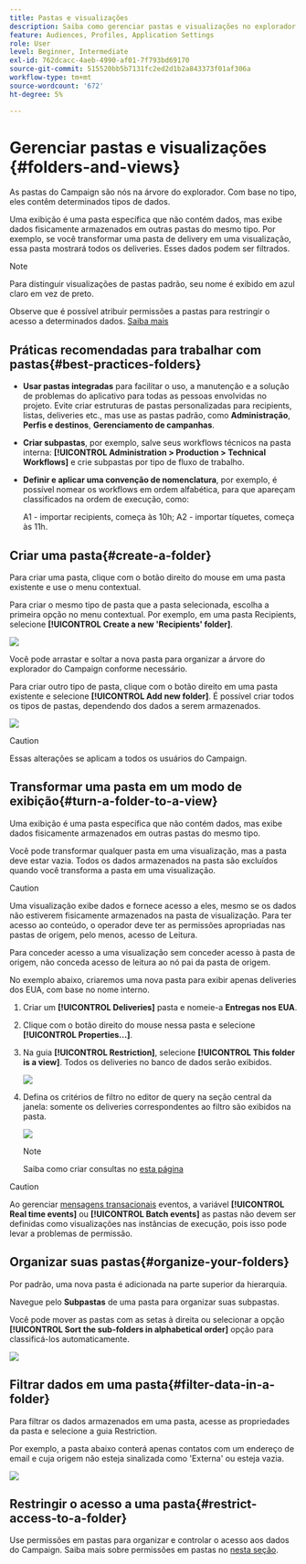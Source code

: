 ```yaml
---
title: Pastas e visualizações
description: Saiba como gerenciar pastas e visualizações no explorador do Campaign
feature: Audiences, Profiles, Application Settings
role: User
level: Beginner, Intermediate
exl-id: 762dcacc-4aeb-4990-af01-7f793bd69170
source-git-commit: 515520bb5b7131fc2ed2d1b2a843373f01af306a
workflow-type: tm+mt
source-wordcount: '672'
ht-degree: 5%

---
```


# Gerenciar pastas e visualizações {#folders-and-views}

As pastas do Campaign são nós na árvore do explorador. Com base no tipo, eles contêm determinados tipos de dados.

Uma exibição é uma pasta específica que não contém dados, mas exibe dados fisicamente armazenados em outras pastas do mesmo tipo. Por exemplo, se você transformar uma pasta de delivery em uma visualização, essa pasta mostrará todos os deliveries. Esses dados podem ser filtrados.


>[!NOTE]
>Para distinguir visualizações de pastas padrão, seu nome é exibido em azul claro em vez de preto.
>

Observe que é possível atribuir permissões a pastas para restringir o acesso a determinados dados. [Saiba mais](#restrict-access-to-a-folder)

## Práticas recomendadas para trabalhar com pastas{#best-practices-folders}

* **Usar pastas integradas** para facilitar o uso, a manutenção e a solução de problemas do aplicativo para todas as pessoas envolvidas no projeto. Evite criar estruturas de pastas personalizadas para recipients, listas, deliveries etc., mas use as pastas padrão, como **Administração**, **Perfis e destinos**, **Gerenciamento de campanhas**.

* **Criar subpastas**, por exemplo, salve seus workflows técnicos na pasta interna: **[!UICONTROL Administration > Production > Technical Workflows]** e crie subpastas por tipo de fluxo de trabalho.

* **Definir e aplicar uma convenção de nomenclatura**, por exemplo, é possível nomear os workflows em ordem alfabética, para que apareçam classificados na ordem de execução, como:

  A1 - importar recipients, começa às 10h; A2 - importar tíquetes, começa às 11h.

## Criar uma pasta{#create-a-folder}

Para criar uma pasta, clique com o botão direito do mouse em uma pasta existente e use o menu contextual.

Para criar o mesmo tipo de pasta que a pasta selecionada, escolha a primeira opção no menu contextual. Por exemplo, em uma pasta Recipients, selecione **[!UICONTROL Create a new 'Recipients' folder]**.

![](assets/create-recipient-folder.png)

Você pode arrastar e soltar a nova pasta para organizar a árvore do explorador do Campaign conforme necessário.

Para criar outro tipo de pasta, clique com o botão direito em uma pasta existente e selecione **[!UICONTROL Add new folder]**. É possível criar todos os tipos de pastas, dependendo dos dados a serem armazenados.

![](assets/add-new-folder.png)

>[!CAUTION]
>Essas alterações se aplicam a todos os usuários do Campaign.
>

## Transformar uma pasta em um modo de exibição{#turn-a-folder-to-a-view}

Uma exibição é uma pasta específica que não contém dados, mas exibe dados fisicamente armazenados em outras pastas do mesmo tipo.

Você pode transformar qualquer pasta em uma visualização, mas a pasta deve estar vazia. Todos os dados armazenados na pasta são excluídos quando você transforma a pasta em uma visualização.

>[!CAUTION]
>
>Uma visualização exibe dados e fornece acesso a eles, mesmo se os dados não estiverem fisicamente armazenados na pasta de visualização. Para ter acesso ao conteúdo, o operador deve ter as permissões apropriadas nas pastas de origem, pelo menos, acesso de Leitura.
>
>Para conceder acesso a uma visualização sem conceder acesso à pasta de origem, não conceda acesso de leitura ao nó pai da pasta de origem.

No exemplo abaixo, criaremos uma nova pasta para exibir apenas deliveries dos EUA, com base no nome interno.

1. Criar um **[!UICONTROL Deliveries]** pasta e nomeie-a **Entregas nos EUA**.
1. Clique com o botão direito do mouse nessa pasta e selecione **[!UICONTROL Properties...]**.
1. Na guia **[!UICONTROL Restriction]**, selecione **[!UICONTROL This folder is a view]**. Todos os deliveries no banco de dados serão exibidos.

   ![](assets/this-folder-is-a-view.png)

1. Defina os critérios de filtro no editor de query na seção central da janela: somente os deliveries correspondentes ao filtro são exibidos na pasta.

   ![](assets/filter-view.png)

   >[!NOTE]
   >
   >Saiba como criar consultas no [esta página](create-filters.md#advanced-filters)


>[!CAUTION]
>
>Ao gerenciar [mensagens transacionais](../send/transactional.md) eventos, a variável **[!UICONTROL Real time events]** ou **[!UICONTROL Batch events]** as pastas não devem ser definidas como visualizações nas instâncias de execução, pois isso pode levar a problemas de permissão.

## Organizar suas pastas{#organize-your-folders}

Por padrão, uma nova pasta é adicionada na parte superior da hierarquia.

Navegue pelo **Subpastas** de uma pasta para organizar suas subpastas.

Você pode mover as pastas com as setas à direita ou selecionar a opção **[!UICONTROL Sort the sub-folders in alphabetical order]** opção para classificá-los automaticamente.

![](assets/sort-folders.png)


## Filtrar dados em uma pasta{#filter-data-in-a-folder}

Para filtrar os dados armazenados em uma pasta, acesse as propriedades da pasta e selecione a guia Restriction.

Por exemplo, a pasta abaixo conterá apenas contatos com um endereço de email e cuja origem não esteja sinalizada como &#39;Externa&#39; ou esteja vazia.

![](assets/add-a-filter-to-a-folder.png)


## Restringir o acesso a uma pasta{#restrict-access-to-a-folder}

Use permissões em pastas para organizar e controlar o acesso aos dados do Campaign. Saiba mais sobre permissões em pastas no [nesta seção](../start/folder-permissions.md).
